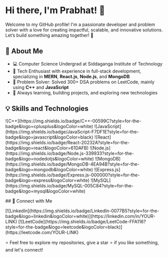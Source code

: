 # Hi there, I'm Prabhat! 👋

Welcome to my GitHub profile! I'm a passionate developer and problem solver with a love for creating impactful, scalable, and innovative solutions. Let’s build something amazing together! 🚀

## 🚀 About Me

- 💻 Computer Science Undergrad at Siddaganga Institute of Technology  
- 🌟 Tech Enthusiast with experience in full-stack development, specializing in **MERN**, **React.js**, **Node.js**, and **MongoDB**  
- 🧩 Problem Solver: Solved 300+ DSA problems on LeetCode, mainly using **C++** and **JavaScript**  
- 🎯 Always learning, building projects, and exploring new technologies

## 💡 Skills and Technologies
<p align="left">
![C++](https://img.shields.io/badge/C++-00599C?style=for-the-badge&logo=cplusplus&logoColor=white)  
![JavaScript](https://img.shields.io/badge/JavaScript-F7DF1E?style=for-the-badge&logo=javascript&logoColor=black)  
![React](https://img.shields.io/badge/React-20232A?style=for-the-badge&logo=react&logoColor=61DAFB)  
![Node.js](https://img.shields.io/badge/Node.js-339933?style=for-the-badge&logo=nodedotjs&logoColor=white)  
![MongoDB](https://img.shields.io/badge/MongoDB-4EA94B?style=for-the-badge&logo=mongodb&logoColor=white)  
![Express.js](https://img.shields.io/badge/Express.js-000000?style=for-the-badge&logo=express&logoColor=white)  
![MySQL](https://img.shields.io/badge/MySQL-005C84?style=for-the-badge&logo=mysql&logoColor=white)
</p>
## 🔗 Connect with Me
<p align="left">
[![LinkedIn](https://img.shields.io/badge/LinkedIn-0077B5?style=for-the-badge&logo=linkedin&logoColor=white)](https://linkedin.com/in/YOUR-LINK)  
[![LeetCode](https://img.shields.io/badge/LeetCode-FFA116?style=for-the-badge&logo=leetcode&logoColor=black)](https://leetcode.com/YOUR-LINK)
</p>

⭐️ Feel free to explore my repositories, give a star ⭐️ if you like something, and let's connect!
